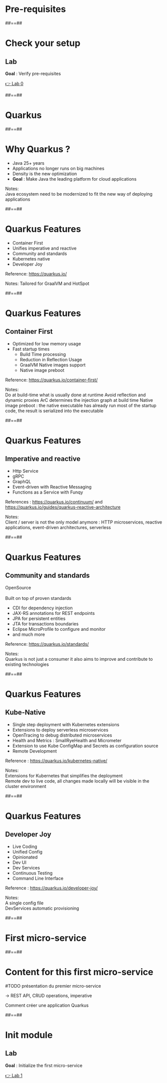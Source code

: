<!-- .slide: class="transition bg-pink" -->
# Pre-requisites

##==##
<!-- .slide: class="exercice" -->
# Check your setup

## Lab
**Goal** : Verify pre-requisites

[👉 Lab 0](https://github.com/sfeir-open-source/sfeir-school-quarkus/blob/speaker/steps/00-prerequisites/README.md)


##==##
<!-- .slide: class="transition bg-pink" -->

# Quarkus


##==##
<!-- .slide: class="with-code" -->
# Why Quarkus ? 

- Java 25+ years
- Applications no longer runs on big machines
- Density is the new optimization
- **Goal** : Make Java the leading platform for cloud applications
<!-- .element: class="list-fragment" -->

Notes:<br>
Java ecosystem need to be modernized to fit the new way of deploying applications

##==##
<!-- .slide: class="with-code" -->
# Quarkus Features

- Container First
- Unifies imperative and reactive
- Community and standards
- Kubernetes native
- Developer Joy
<!-- .element: class="list-fragment" -->

Reference: https://quarkus.io/
<!-- .element: class="credits" -->

Notes:
Tailored for GraalVM and HotSpot

##==##
<!-- .slide: class="with-code" -->
# Quarkus Features
## Container First

- Optimized for low memory usage
- Fast startup times
  - Build Time processing
  - Reduction in Reflection Usage
  - GraalVM Native images support
  - Native image preboot
<!-- .element: class="list-fragment" -->

Reference: https://quarkus.io/container-first/
<!-- .element: class="credits" -->

Notes:<br>
Do at build-time what is usually done at runtime
Avoid reflection and dynamic proxies
ArC determines the injection graph at build time
Native image preboot : the native executable has already run most of the startup code, 
the result is serialized into the executable

##==##
<!-- .slide: class="with-code" -->
# Quarkus Features
## Imperative and reactive

- Http Service
- gRPC
- GraphQL
- Event-driven with Reactive Messaging
- Functions as a Service with Funqy
<!-- .element: class="list-fragment" -->


References :
https://quarkus.io/continuum/ and 
https://quarkus.io/guides/quarkus-reactive-architecture
<!-- .element: class="credits" -->


Notes:<br>
Client / server is not the only model anymore : 
HTTP microservices, reactive applications, event-driven architectures, serverless

##==##
<!-- .slide: class="with-code" -->
# Quarkus Features
## Community and standards

OpenSource<br>
<br>
Built on top of proven standards

- CDI for dependency injection
- JAX-RS annotations for REST endpoints
- JPA for persistent entities
- JTA for transactions boundaries
- Eclipse MicroProfile to configure and monitor
- and much more<br>
<!-- .element: class="list-fragment" -->


Reference: https://quarkus.io/standards/
<!-- .element: class="credits" -->

Notes:<br>
Quarkus is not just a consumer it also aims to improve and contribute to existing technologies

##==##
<!-- .slide: class="with-code" -->
# Quarkus Features
## Kube-Native

- Single step deployment with Kubernetes extensions
- Extensions to deploy serverless microservices
- OpenTracing to debug distributed microservices
- Health and Metrics : SmallRyeHealth and Micrometer
- Extension to use Kube ConfigMap and Secrets as configuration source
- Remote Development
<!-- .element: class="list-fragment" -->

Reference : https://quarkus.io/kubernetes-native/
<!-- .element: class="credits" -->

Notes:<br>
Extensions for Kubernetes that simplifies the deployment<br>
Remote dev to live code, all changes made locally will be visible in the cluster environment

##==##
<!-- .slide: class="with-code" -->
# Quarkus Features
## Developer Joy

- Live Coding
- Unified Config 
- Opinionated
- Dev UI
- Dev Services
- Continuous Testing
- Command Line Interface
<!-- .element: class="list-fragment" -->

Reference : https://quarkus.io/developer-joy/
<!-- .element: class="credits" -->

Notes:<br>
A single config file<br>
DevServices automatic provisioning 

##==##
<!-- .slide: class="transition bg-pink" -->

# First micro-service

##==##
<!-- .slide: class="with-code" -->
# Content for this first micro-service
#TODO présentation du premier micro-service 

-> REST API, CRUD operations, imperative 

Comment créer une application Quarkus


##==##
<!-- .slide: class="exercice" -->
# Init module
## Lab

**Goal** : Initialize the first micro-service

[👉 Lab 1](https://github.com/sfeir-open-source/sfeir-school-quarkus/blob/speaker/steps/01.01-init-character-module/README.md)

